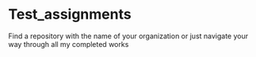 # Test_assignments
Find a repository with the name of your organization or just navigate your way through all my completed works
